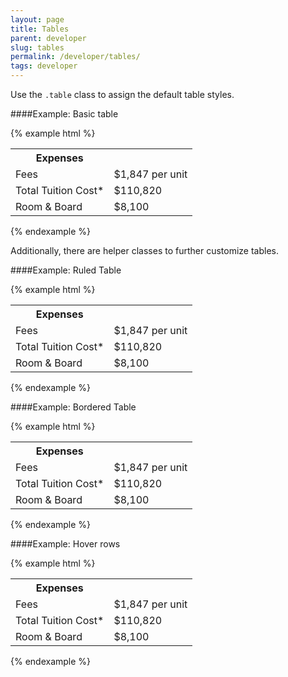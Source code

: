 ```yaml
---
layout: page
title: Tables
parent: developer
slug: tables
permalink: /developer/tables/
tags: developer
---
```


Use the `.table` class to assign the default table styles.

####Example: Basic table

{% example html %}
<table class="table">
    <tbody>
        <tr>
            <th>Expenses</th>
            <td></td>
        </tr>
        <tr>
            <td>Fees</td>
            <td>$1,847 per unit</td>
        </tr>
        <tr>
            <td>Total Tuition Cost*</td>
            <td>$110,820</td>
        </tr>
        <tr>
            <td>Room &amp; Board</td>
            <td>$8,100</td>
        </tr>
    </tbody>
</table>
{% endexample %}

Additionally, there are helper classes to further customize tables.

####Example: Ruled Table

{% example html %}
<table class="table table-ruled">
    <tbody>
        <tr>
            <th>Expenses</th>
            <td></td>
        </tr>
        <tr>
            <td>Fees</td>
            <td>$1,847 per unit</td>
        </tr>
        <tr>
            <td>Total Tuition Cost*</td>
            <td>$110,820</td>
        </tr>
        <tr>
            <td>Room &amp; Board</td>
            <td>$8,100</td>
        </tr>
    </tbody>
</table>
{% endexample %}

####Example: Bordered Table

{% example html %}
<table class="table table-bordered">
    <tbody>
        <tr>
            <th>Expenses</th>
            <td></td>
        </tr>
        <tr>
            <td>Fees</td>
            <td>$1,847 per unit</td>
        </tr>
        <tr>
            <td>Total Tuition Cost*</td>
            <td>$110,820</td>
        </tr>
        <tr>
            <td>Room &amp; Board</td>
            <td>$8,100</td>
        </tr>
    </tbody>
</table>
{% endexample %}

####Example: Hover rows

{% example html %}
<table class="table table-hover table-ruled">
    <tbody>
        <tr>
            <th>Expenses</th>
            <td></td>
        </tr>
        <tr>
            <td>Fees</td>
            <td>$1,847 per unit</td>
        </tr>
        <tr>
            <td>Total Tuition Cost*</td>
            <td>$110,820</td>
        </tr>
        <tr>
            <td>Room &amp; Board</td>
            <td>$8,100</td>
        </tr>
    </tbody>
</table>
{% endexample %}
